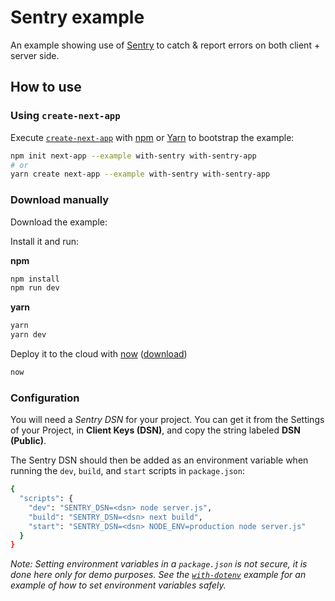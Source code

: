 # Sentry example

An example showing use of [Sentry](https://sentry.io) to catch & report errors on both client + server side.

## How to use

### Using `create-next-app`

Execute [`create-next-app`](https://github.com/zeit/next.js/tree/canary/packages/create-next-app) with [npm](https://docs.npmjs.com/cli/init) or [Yarn](https://yarnpkg.com/lang/en/docs/cli/create/) to bootstrap the example:

```bash
npm init next-app --example with-sentry with-sentry-app
# or
yarn create next-app --example with-sentry with-sentry-app
```

### Download manually

Download the example:

Install it and run:

**npm**

```bash
npm install
npm run dev
```

**yarn**

```bash
yarn
yarn dev
```

Deploy it to the cloud with [now](https://zeit.co/now) ([download](https://zeit.co/download))

```bash
now
```

### Configuration

You will need a _Sentry DSN_ for your project. You can get it from the Settings of your Project, in **Client Keys (DSN)**, and copy the string labeled **DSN (Public)**.

The Sentry DSN should then be added as an environment variable when running the `dev`, `build`, and `start` scripts in `package.json`:

```bash
{
  "scripts": {
    "dev": "SENTRY_DSN=<dsn> node server.js",
    "build": "SENTRY_DSN=<dsn> next build",
    "start": "SENTRY_DSN=<dsn> NODE_ENV=production node server.js"
  }
}
```

_Note: Setting environment variables in a `package.json` is not secure, it is done here only for demo purposes. See the [`with-dotenv`](../with-dotenv) example for an example of how to set environment variables safely._
